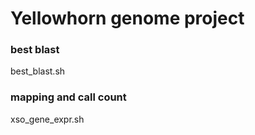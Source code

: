 # Yellowhorn genome project

### best blast
best_blast.sh

### mapping and call count
xso_gene_expr.sh
